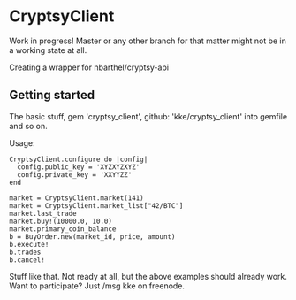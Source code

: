 # CryptsyClient

Work in progress! Master or any other branch for that matter might not be in a working state at all.

Creating a wrapper for nbarthel/cryptsy-api

## Getting started

The basic stuff, gem 'cryptsy_client', github: 'kke/cryptsy_client' into gemfile and so on.

Usage:

    CryptsyClient.configure do |config|
      config.public_key = 'XYZXYZXYZ'
      config.private_key = 'XXYYZZ'
    end

    market = CryptsyClient.market(141)
    market = CryptsyClient.market_list["42/BTC"]
    market.last_trade
    market.buy!(10000.0, 10.0)
    market.primary_coin_balance
    b = BuyOrder.new(market_id, price, amount)
    b.execute!
    b.trades
    b.cancel!

Stuff like that. Not ready at all, but the above examples should already work. Want to participate? Just /msg kke on freenode.
